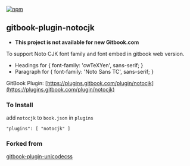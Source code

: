 [![npm](https://img.shields.io/npm/dm/gitbook-plugin-notocjk.svg)](https://www.npmjs.com/package/gitbook-plugin-notocjk)

## gitbook-plugin-notocjk

- **This project is not available for new Gitbook.com** 

To support Noto CJK font family and font embed in gitbook web version.
- Headings for { font-family: 'cwTeXYen', sans-serif; }
- Paragraph for { font-family: 'Noto Sans TC', sans-serif; }

GitBook Plugin: [https://plugins.gitbook.com/plugin/notocjk](https://plugins.gitbook.com/plugin/notocjk)

### To Install

add `notocjk` to `book.json` in `plugins`

```
"plugins": [ "notocjk" ]
```

### Forked from

[gitbook-plugin-unicodecss](https://github.com/setkyar/gitbook-plugin-unicodecss)
